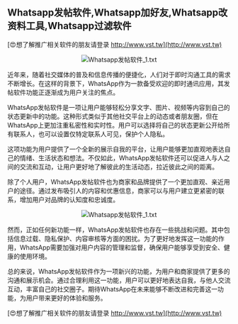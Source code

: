 ## **Whatsapp发帖软件,Whatsapp加好友,Whatsapp改资料工具,Whatsapp过滤软件**

[😍想了解推广相关软件的朋友请登录 http://www.vst.tw](http://www.vst.tw)

 <center><img src="https://vst.tw/MP4/tuiguang/png/6.png" alt="Whatsapp发帖软件_1.txt"></center>

近年来，随着社交媒体的普及和信息传播的便捷化，人们对于即时沟通工具的需求不断增长。在这样的背景下，WhatsApp作为一款备受欢迎的即时通讯应用，其发帖软件功能正逐渐成为用户关注的焦点。

WhatsApp发帖软件是一项让用户能够轻松分享文字、图片、视频等内容到自己的状态更新中的功能。这种形式类似于其他社交平台上的动态或者朋友圈，但在WhatsApp上更加注重私密性和实时性。用户可以选择将自己的状态更新公开给所有联系人，也可以设置仅特定联系人可见，保护个人隐私。

这项功能为用户提供了一个全新的展示自我的平台，让用户能够更加直观地表达自己的情绪、生活状态和想法。不仅如此，WhatsApp发帖软件还可以促进人与人之间的交流和互动，让用户更好地了解彼此的生活动态，拉近彼此之间的距离。

除了个人用户，WhatsApp发帖软件也为商家和品牌提供了一个更加直观、亲近用户的途径。通过发布吸引人的内容和优惠信息，商家可以与用户建立更紧密的联系，增加用户对品牌的认知度和忠诚度。

 <center><img src="https://vst.tw/MP4/tuiguang/png/5.png" alt="Whatsapp发帖软件_1.txt"></center>

然而，正如任何新功能一样，WhatsApp发帖软件也存在一些挑战和问题。其中包括信息过载、隐私保护、内容审核等方面的困扰。为了更好地发挥这一功能的作用，WhatsApp需要加强对用户内容的管理和监督，确保用户能够享受到安全、健康的使用环境。

总的来说，WhatsApp发帖软件作为一项新兴的功能，为用户和商家提供了更多的沟通和展示机会。通过合理利用这一功能，用户可以更好地表达自我，与他人交流互动，丰富自己的社交圈子。期待WhatsApp在未来能够不断改进和完善这一功能，为用户带来更好的体验和服务。

[😍想了解推广相关软件的朋友请登录 http://www.vst.tw](http://www.vst.tw)



